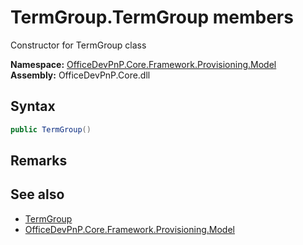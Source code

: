 # TermGroup.TermGroup members 
 Constructor for TermGroup class   

**Namespace:** [OfficeDevPnP.Core.Framework.Provisioning.Model](OfficeDevPnP.Core.Framework.Provisioning.Model.md)  
**Assembly:** OfficeDevPnP.Core.dll  
## Syntax
```C#
public TermGroup()
```
## Remarks
  
## See also
- [TermGroup](OfficeDevPnP.Core.Framework.Provisioning.Model.TermGroup.md)
- [OfficeDevPnP.Core.Framework.Provisioning.Model](OfficeDevPnP.Core.Framework.Provisioning.Model.md)
